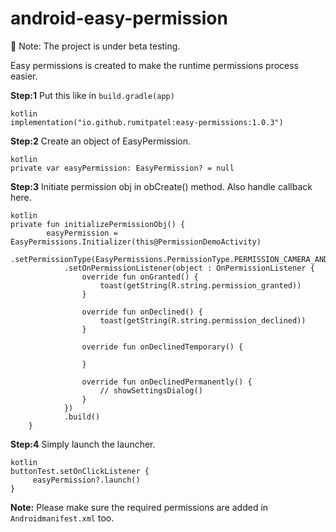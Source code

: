 # android-easy-permission
🚧  Note: The project is under beta testing. 

Easy permissions is created to make the runtime permissions process easier.

**Step:1** Put this like in ```build.gradle(app)```
```
kotlin
implementation("io.github.rumitpatel:easy-permissions:1.0.3")
```


**Step:2** Create an object of EasyPermission.

```
kotlin
private var easyPermission: EasyPermission? = null
```

**Step:3** Initiate permission obj in obCreate() method. Also handle callback here.

```
kotlin
private fun initializePermissionObj() {
        easyPermission = EasyPermissions.Initializer(this@PermissionDemoActivity)
            .setPermissionType(EasyPermissions.PermissionType.PERMISSION_CAMERA_AND_GALLERY)
            .setOnPermissionListener(object : OnPermissionListener {
                override fun onGranted() {
                    toast(getString(R.string.permission_granted))
                }

                override fun onDeclined() {
                    toast(getString(R.string.permission_declined))
                }

                override fun onDeclinedTemporary() {

                }

                override fun onDeclinedPermanently() {
                    // showSettingsDialog()
                }
            })
            .build()
    }
```

**Step:4** Simply launch the launcher.

```
kotlin
buttonTest.setOnClickListener {
     easyPermission?.launch()
}

```
**Note:** Please make sure the required permissions are added in ```Androidmanifest.xml``` too.
